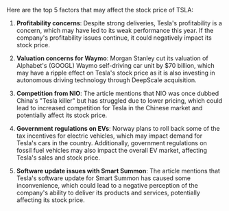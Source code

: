 Here are the top 5 factors that may affect the stock price of TSLA:

1. **Profitability concerns**: Despite strong deliveries, Tesla's profitability is a concern, which may have led to its weak performance this year. If the company's profitability issues continue, it could negatively impact its stock price.

2. **Valuation concerns for Waymo**: Morgan Stanley cut its valuation of Alphabet's (GOOGL) Waymo self-driving car unit by $70 billion, which may have a ripple effect on Tesla's stock price as it is also investing in autonomous driving technology through DeepScale acquisition.

3. **Competition from NIO**: The article mentions that NIO was once dubbed China's "Tesla killer" but has struggled due to lower pricing, which could lead to increased competition for Tesla in the Chinese market and potentially affect its stock price.

4. **Government regulations on EVs**: Norway plans to roll back some of the tax incentives for electric vehicles, which may impact demand for Tesla's cars in the country. Additionally, government regulations on fossil fuel vehicles may also impact the overall EV market, affecting Tesla's sales and stock price.

5. **Software update issues with Smart Summon**: The article mentions that Tesla's software update for Smart Summon has caused some inconvenience, which could lead to a negative perception of the company's ability to deliver its products and services, potentially affecting its stock price.